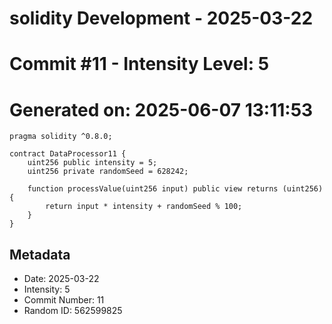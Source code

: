 ﻿# solidity Development - 2025-03-22
# Commit #11 - Intensity Level: 5
# Generated on: 2025-06-07 13:11:53
```solidity
pragma solidity ^0.8.0;

contract DataProcessor11 {
    uint256 public intensity = 5;
    uint256 private randomSeed = 628242;

    function processValue(uint256 input) public view returns (uint256) {
        return input * intensity + randomSeed % 100;
    }
}
```
## Metadata
- Date: 2025-03-22
- Intensity: 5
- Commit Number: 11
- Random ID: 562599825
